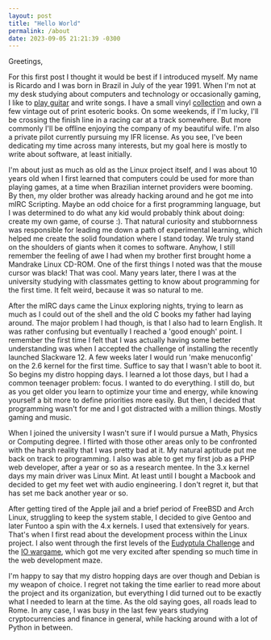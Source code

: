 ```yaml
---
layout: post
title: "Hello World"
permalink: /about
date: 2023-09-05 21:21:39 -0300
---
```


Greetings,

For this first post I thought it would be best if I introduced myself. My name is
Ricardo and I was born in Brazil in July of the year 1991. When I'm not at my desk
studying about computers and technology or occasionally gaming, I like to [play
guitar][pathos] and write songs. I have a small vinyl [collection][discogs] and own a
few vintage out of print esoteric books. On some weekends, if I'm lucky, I'll be
crossing the finish line in a racing car at a track somewhere. But more commonly I'll be
offline enjoying the company of my beautiful wife. I'm also a private pilot currently
pursuing my IFR license. As you see, I've been dedicating my time across many interests,
but my goal here is mostly to write about software, at least initially.

I'm about just as much as old as the Linux project itself, and I was about 10 years old
when I first learned that computers could be used for more than playing games, at a time
when Brazilian internet providers were booming. By then, my older brother was already
hacking around and he got me into mIRC Scripting. Maybe an odd choice for a first
programming language, but I was determined to do what any kid would probably think about
doing: create my own game, of course :). That natural curiosity and stubbornness was
responsible for leading me down a path of experimental learning, which helped me create
the solid foundation where I stand today. We truly stand on the shoulders of giants when
it comes to software. Anyhow, I still remember the feeling of awe I had when my brother
first brought home a Mandrake Linux CD-ROM. One of the first things I noted was that the
mouse cursor was black! That was cool. Many years later, there I was at the university
studying with classmates getting to know about programming for the first time. It felt
weird, because it was so natural to me.

After the mIRC days came the Linux exploring nights, trying to learn as much as I could
out of the shell and the old C books my father had laying around. The major problem I
had though, is that I also had to learn English. It was rather confusing but eventually
I reached a 'good enough' point. I remember the first time I felt that I was actually
having some better understanding was when I accepted the challenge of installing the
recently launched Slackware 12. A few weeks later I would run 'make menuconfig' on the
2.6 kernel for the first time. Suffice to say that I wasn't able to boot it. So begins
my distro hopping days. I learned a lot those days, but I had a common teenager problem:
focus. I wanted to do everything. I still do, but as you get older you learn to optimize
your time and energy, while knowing yourself a bit more to define priorities more
easily. But then, I decided that programming wasn't for me and I got distracted with a
million things. Mostly gaming and music.

When I joined the university I wasn't sure if I would pursue a Math, Physics or
Computing degree. I flirted with those other areas only to be confronted with the harsh
reality that I was pretty bad at it. My natural aptitude put me back on track to
programming. I also was able to get my first job as a PHP web developer, after a year or
so as a research mentee. In the 3.x kernel days my main driver was Linux Mint. At least
until I bought a Macbook and decided to get my feet wet with audio engineering. I don't
regret it, but that has set me back another year or so.

After getting tired of the Apple jail and a brief period of FreeBSD and Arch Linux,
struggling to keep the system stable, I decided to give Gentoo and later Funtoo a spin
with the 4.x kernels. I used that extensively for years. That's when I first read about
the development process within the Linux project. I also went through the first levels
of the [Eudyptula Challenge][eudyptula] and the [IO wargame][io], which got me very
excited after spending so much time in the web development maze.

I'm happy to say that my distro hopping days are over though and Debian is my weapon of
choice. I regret not taking the time earlier to read more about the project and its
organization, but everything I did turned out to be exactly what I needed to learn at
the time. As the old saying goes, all roads lead to Rome. In any case, I was busy in the
last few years studying cryptocurrencies and finance in general, while hacking around
with a lot of Python in between.

[pathos]: https://pathos.band/
[discogs]: https://www.discogs.com/user/rbmarliere/collection
[eudyptula]: http://eudyptula-challenge.org/
[io]: https://io.netgarage.org/
